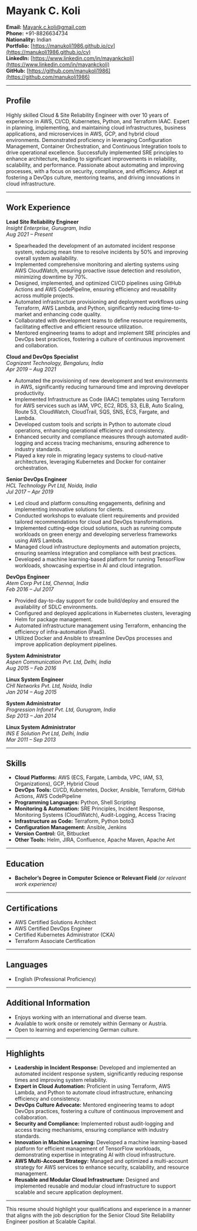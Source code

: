 # Mayank C. Koli

**Email:** [Mayank.c.koli@gmail.com](mailto:Mayank.c.koli@gmail.com)  
**Phone:** +91-8826634734  
**Nationality:** Indian  
**Portfolio:** [https://manukoli1986.github.io/cv](https://manukoli1986.github.io/cv)  
**LinkedIn:** [https://www.linkedin.com/in/mayankckoli](https://www.linkedin.com/in/mayankckoli)  
**GitHub:** [https://github.com/manukoli1986](https://github.com/manukoli1986)  

---

## Profile

Highly skilled Cloud & Site Reliability Engineer with over 10 years of experience in AWS, CI/CD, Kubernetes, Python, and Terraform IAAC. Expert in planning, implementing, and maintaining cloud infrastructures, business applications, and microservices in AWS, GCP, and hybrid cloud environments. Demonstrated proficiency in leveraging Configuration Management, Container Orchestration, and Continuous Integration tools to drive operational excellence. Successfully implemented SRE principles to enhance architecture, leading to significant improvements in reliability, scalability, and performance. Passionate about automating and improving processes, with a focus on security, compliance, and efficiency. Adept at fostering a DevOps culture, mentoring teams, and driving innovations in cloud infrastructure.

---

## Work Experience

**Lead Site Reliability Engineer**  
*Insight Enterprise, Gurugram, India*  
_Aug 2021 – Present_

- Spearheaded the development of an automated incident response system, reducing mean time to resolve incidents by 50% and improving overall system availability.
- Implemented comprehensive monitoring and alerting systems using AWS CloudWatch, ensuring proactive issue detection and resolution, minimizing downtime by 70%.
- Designed, implemented, and optimized CI/CD pipelines using GitHub Actions and AWS CodePipeline, ensuring efficiency and reusability across multiple projects.
- Automated infrastructure provisioning and deployment workflows using Terraform, AWS Lambda, and Python, significantly reducing time-to-market and enhancing code quality.
- Collaborated with development teams to define resource requirements, facilitating effective and efficient resource utilization.
- Mentored engineering teams to adopt and implement SRE principles and DevOps best practices, fostering a culture of continuous improvement and collaboration.

**Cloud and DevOps Specialist**  
*Cognizant Technology, Bengaluru, India*  
_Apr 2019 – Aug 2021_

- Automated the provisioning of new development and test environments in AWS, significantly reducing turnaround time and improving developer productivity.
- Implemented Infrastructure as Code (IAAC) templates using Terraform for AWS services such as IAM, VPC, EC2, RDS, S3, ELB, Auto Scaling, Route 53, CloudWatch, CloudTrail, SQS, SNS, ECS, Fargate, and Lambda.
- Developed custom tools and scripts in Python to automate cloud operations, enhancing operational efficiency and consistency.
- Enhanced security and compliance measures through automated audit-logging and access tracing mechanisms, ensuring adherence to industry standards.
- Played a key role in migrating legacy systems to cloud-native architectures, leveraging Kubernetes and Docker for container orchestration.

**Senior DevOps Engineer**  
*HCL Technology Pvt Ltd, Noida, India*  
_Jul 2017 – Apr 2019_

- Led cloud and platform consulting engagements, defining and implementing innovative solutions for clients.
- Conducted workshops to evaluate client requirements and provided tailored recommendations for cloud and DevOps transformations.
- Implemented cutting-edge cloud solutions, such as running compute workloads on green energy and developing serverless frameworks using AWS Lambda.
- Managed cloud infrastructure deployments and automation projects, ensuring seamless integration and compliance with best practices.
- Developed a machine learning-based platform for running TensorFlow workloads, showcasing expertise in AI and cloud integration.

**DevOps Engineer**  
*Atem Corp Pvt Ltd, Chennai, India*  
_Feb 2016 – Jul 2017_

- Provided day-to-day support for code build/deploy and ensured the availability of SDLC environments.
- Configured and deployed applications in Kubernetes clusters, leveraging Helm for package management.
- Automated infrastructure management using Terraform, enhancing the efficiency of infra-automation (PaaS).
- Utilized Docker and Ansible to streamline DevOps processes and improve application deployment pipelines.

**System Administrator**  
*Aspen Communication Pvt. Ltd, Delhi, India*  
_Aug 2015 – Feb 2016_

**Linux System Engineer**  
*CHI Networks Pvt. Ltd, Noida, India*  
_Jan 2014 – Aug 2015_

**System Administrator**  
*Progression Infonet Pvt. Ltd, Gurugram, India*  
_Sep 2013 – Jan 2014_

**Linux System Administrator**  
*INS E Solution Pvt Ltd, Delhi, India*  
_Mar 2011 – Sep 2013_

---

## Skills

- **Cloud Platforms:** AWS (ECS, Fargate, Lambda, VPC, IAM, S3, Organizations), GCP, Hybrid Cloud
- **DevOps Tools:** CI/CD, Kubernetes, Docker, Ansible, Terraform, GitHub Actions, AWS CodePipeline
- **Programming Languages:** Python, Shell Scripting
- **Monitoring & Automation:** SRE Principles, Incident Response, Monitoring Systems (CloudWatch), Audit-Logging, Access Tracing
- **Infrastructure as Code:** Terraform, Python boto3
- **Configuration Management:** Ansible, Jenkins
- **Version Control:** Git, Bitbucket
- **Other Tools:** Helm, JIRA, Confluence, Apache Maven, Apache Ant

---

## Education

- **Bachelor’s Degree in Computer Science or Relevant Field** _(or relevant work experience)_

---

## Certifications

- AWS Certified Solutions Architect
- AWS Certified DevOps Engineer
- Certified Kubernetes Administrator (CKA)
- Terraform Associate Certification

---

## Languages

- English (Professional Proficiency)

---

## Additional Information

- Enjoys working with an international and diverse team.
- Available to work onsite or remotely within Germany or Austria.
- Open to learning and experiencing German culture.

---

## Highlights

- **Leadership in Incident Response:** Developed and implemented an automated incident response system, significantly reducing response times and improving system reliability.
- **Expert in Cloud Automation:** Proficient in using Terraform, AWS Lambda, and Python to automate cloud infrastructure, enhancing efficiency and consistency.
- **DevOps Culture Advocate:** Mentored engineering teams to adopt DevOps practices, fostering a culture of continuous improvement and collaboration.
- **Security and Compliance:** Implemented robust audit-logging and access tracing mechanisms, ensuring compliance with industry standards.
- **Innovation in Machine Learning:** Developed a machine learning-based platform for efficient management of TensorFlow workloads, demonstrating expertise in integrating AI with cloud infrastructure.
- **AWS Multi-Account Strategy:** Managed and optimized a multi-account strategy for AWS services to enhance security, scalability, and resource management.
- **Reusable and Modular Cloud Infrastructure:** Designed and implemented reusable and modular cloud infrastructure to support scalable and secure application deployment.

---

This resume should highlight your qualifications and experience in a manner that aligns with the job description for the Senior Cloud Site Reliability Engineer position at Scalable Capital.
